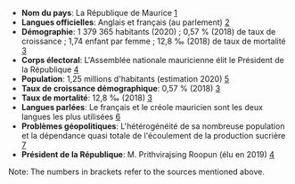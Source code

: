 * **Nom du pays**: La République de Maurice [1](https://www.diplomatie.gouv.fr/fr/dossiers-pays/maurice/presentation-de-maurice/)
* **Langues officielles**: Anglais et français (au parlement) [2](https://fr.wikipedia.org/wiki/Langues_%C3%A0_Maurice)
* **Démographie**: 1 379 365 habitants (2020) ; 0,57 % (2018) de taux de croissance ; 1,74 enfant par femme ; 12,8 ‰ (2018) de taux de mortalité [3](https://fr.wikipedia.org/wiki/D%C3%A9mographie_de_Maurice)
* **Corps électoral**: L'Assemblée nationale mauricienne élit le Président de la République [4](https://www.diplomatie.gouv.fr/fr/dossiers-pays/maurice/presentation-de-maurice/)
* **Population**: 1,25 millions d'habitants (estimation 2020) [5](https://www.tropicalement-votre.com/destinations/population-ile-maurice.php)
* **Taux de croissance démographique**: 0,57 % (2018) [3](https://fr.wikipedia.org/wiki/D%C3%A9mographie_de_Maurice)
* **Taux de mortalité**: 12,8 ‰ (2018) [3](https://fr.wikipedia.org/wiki/D%C3%A9mographie_de_Maurice)
* **Langues parlées**: Le français et le créole mauricien sont les deux langues les plus utilisées [6](https://www.ilemaurice.net/langue)
* **Problèmes géopolitiques**: L'hétérogénéité de sa nombreuse population et la dépendance quasi totale de l'écoulement de la production sucrière [7](https://www.monde-diplomatique.fr/1966/04/BENEDICT/27211)
* **Président de la République**: M. Prithvirajsing Roopun (élu en 2019) [4](https://www.diplomatie.gouv.fr/fr/dossiers-pays/maurice/presentation-de-maurice/)

Note: The numbers in brackets refer to the sources mentioned above.